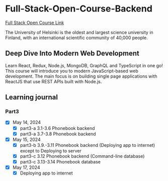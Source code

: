 # Full-Stack-Open-Course-Backend

[Full Stack Open Course Link](https://fullstackopen.com/en/)

The University of Helsinki is the oldest and largest science university in Finland, with an international scientific community of 40,000 people.

## Deep Dive Into Modern Web Development

Learn React, Redux, Node.js, MongoDB, GraphQL and TypeScript in one go! This course will introduce you to modern JavaScript-based web development. The main focus is on building single page applications with ReactJS that use REST APIs built with Node.js.

## Learning journal

### Part3

- [x] May 14, 2024
  - [x] part3-a 3.1-3.6 Phonebook backend
  - [x] part3-a 3.7-3.8 Phonebook backend
- [x] May 15, 2024
  - [x] part3-b 3.9.-3.11 Phonebook backend (Deploying app to internet) except to Deploying to server
  - [x] part3-c 3.12 Phonebook backend (Command-line database)
  - [x] part3-c 3.13-3.14 Phonebook database
- [x] May 17, 2024
  - [x] Deploying app to internet
